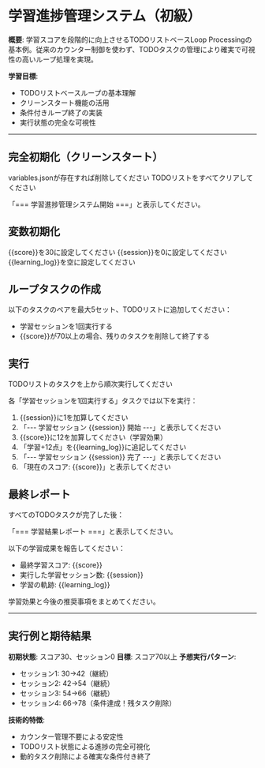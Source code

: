 # 学習進捗管理システム（初級）

**概要**: 学習スコアを段階的に向上させるTODOリストベースLoop Processingの基本例。従来のカウンター制御を使わず、TODOタスクの管理により確実で可視性の高いループ処理を実現。

**学習目標**: 
- TODOリストベースループの基本理解
- クリーンスタート機能の活用
- 条件付きループ終了の実装
- 実行状態の完全な可視性

---

## 完全初期化（クリーンスタート）

variables.jsonが存在すれば削除してください
TODOリストをすべてクリアしてください

「=== 学習進捗管理システム開始 ===」と表示してください。

## 変数初期化

{{score}}を30に設定してください
{{session}}を0に設定してください
{{learning_log}}を空に設定してください

## ループタスクの作成

以下のタスクのペアを最大5セット、TODOリストに追加してください：
- 学習セッションを1回実行する
- {{score}}が70以上の場合、残りのタスクを削除して終了する

## 実行

TODOリストのタスクを上から順次実行してください

各「学習セッションを1回実行する」タスクでは以下を実行：
1. {{session}}に1を加算してください
2. 「--- 学習セッション {{session}} 開始 ---」と表示してください
3. {{score}}に12を加算してください（学習効果）
4. 「学習+12点」を{{learning_log}}に追記してください
5. 「--- 学習セッション {{session}} 完了 ---」と表示してください
6. 「現在のスコア: {{score}}」と表示してください

## 最終レポート

すべてのTODOタスクが完了した後：

「=== 学習結果レポート ===」と表示してください。

以下の学習成果を報告してください：
- 最終学習スコア: {{score}}
- 実行した学習セッション数: {{session}}
- 学習の軌跡: {{learning_log}}

学習効果と今後の推奨事項をまとめてください。

---

## 実行例と期待結果

**初期状態**: スコア30、セッション0
**目標**: スコア70以上
**予想実行パターン**: 
- セッション1: 30→42（継続）
- セッション2: 42→54（継続）  
- セッション3: 54→66（継続）
- セッション4: 66→78（条件達成！残タスク削除）

**技術的特徴**: 
- カウンター管理不要による安定性
- TODOリスト状態による進捗の完全可視化
- 動的タスク削除による確実な条件付き終了